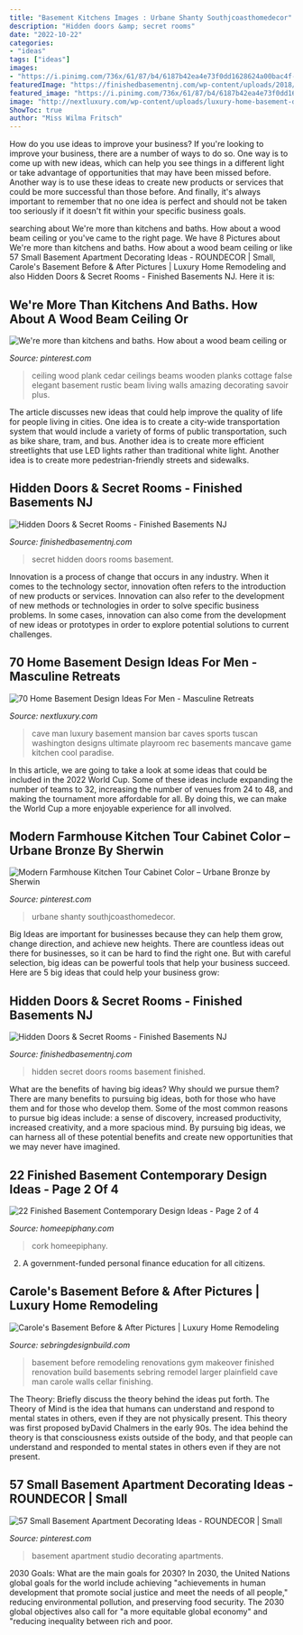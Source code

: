 ```yaml
---
title: "Basement Kitchens Images : Urbane Shanty Southjcoasthomedecor"
description: "Hidden doors &amp; secret rooms"
date: "2022-10-22"
categories:
- "ideas"
tags: ["ideas"]
images:
- "https://i.pinimg.com/736x/61/87/b4/6187b42ea4e73f0dd1628624a00bac4f--cedar-plank-ceiling-wood-plank-ceilings.jpg"
featuredImage: "https://finishedbasementnj.com/wp-content/uploads/2018/12/hidden2.jpg"
featured_image: "https://i.pinimg.com/736x/61/87/b4/6187b42ea4e73f0dd1628624a00bac4f--cedar-plank-ceiling-wood-plank-ceilings.jpg"
image: "http://nextluxury.com/wp-content/uploads/luxury-home-basement-design-inspiration-for-guys.jpeg"
ShowToc: true
author: "Miss Wilma Fritsch"
---
```



How do you use ideas to improve your business?
If you're looking to improve your business, there are a number of ways to do so. One way is to come up with new ideas, which can help you see things in a different light or take advantage of opportunities that may have been missed before. Another way is to use these ideas to create new products or services that could be more successful than those before. And finally, it's always important to remember that no one idea is perfect and should not be taken too seriously if it doesn't fit within your specific business goals.

	

		
searching about We&#039;re more than kitchens and baths. How about a wood beam ceiling or you've came to the right page. We have 8 Pictures about We&#039;re more than kitchens and baths. How about a wood beam ceiling or like 57 Small Basement Apartment Decorating Ideas - ROUNDECOR | Small, Carole&#039;s Basement Before &amp; After Pictures | Luxury Home Remodeling and also Hidden Doors &amp; Secret Rooms - Finished Basements NJ. Here it is:
		
    
## We&#039;re More Than Kitchens And Baths. How About A Wood Beam Ceiling Or

<img loading=lazy src="https://i.pinimg.com/736x/61/87/b4/6187b42ea4e73f0dd1628624a00bac4f--cedar-plank-ceiling-wood-plank-ceilings.jpg" onerror="this.onerror=null;this.src='https://tse1.mm.bing.net/th?id=OIP.tU7ZEoTA4XlMS_SR55UgHAHaJ3&amp;pid=15.1';" alt="We&#039;re more than kitchens and baths. How about a wood beam ceiling or">

_Source: pinterest.com_

>ceiling wood plank cedar ceilings beams wooden planks cottage false elegant basement rustic beam living walls amazing decorating savoir plus. 

	

The article discusses new ideas that could help improve the quality of life for people living in cities. One idea is to create a city-wide transportation system that would include a variety of forms of public transportation, such as bike share, tram, and bus. Another idea is to create more efficient streetlights that use LED lights rather than traditional white light. Another idea is to create more pedestrian-friendly streets and sidewalks.

    
## Hidden Doors &amp; Secret Rooms - Finished Basements NJ

<img loading=lazy src="https://finishedbasementnj.com/wp-content/uploads/2018/12/hidden2.jpg" onerror="this.onerror=null;this.src='https://tse2.mm.bing.net/th?id=OIP.mEbhhh9DVim3yi6hxuzzWAHaJ4&amp;pid=15.1';" alt="Hidden Doors &amp; Secret Rooms - Finished Basements NJ">

_Source: finishedbasementnj.com_

>secret hidden doors rooms basement. 

	

Innovation is a process of change that occurs in any industry. When it comes to the technology sector, innovation often refers to the introduction of new products or services. Innovation can also refer to the development of new methods or technologies in order to solve specific business problems. In some cases, innovation can also come from the development of new ideas or prototypes in order to explore potential solutions to current challenges.

    
## 70 Home Basement Design Ideas For Men - Masculine Retreats

<img loading=lazy src="http://nextluxury.com/wp-content/uploads/luxury-home-basement-design-inspiration-for-guys.jpeg" onerror="this.onerror=null;this.src='https://tse1.mm.bing.net/th?id=OIP.uS1cmlzdLdqP4QtNWLjTMAHaE8&amp;pid=15.1';" alt="70 Home Basement Design Ideas For Men - Masculine Retreats">

_Source: nextluxury.com_

>cave man luxury basement mansion bar caves sports tuscan washington designs ultimate playroom rec basements mancave game kitchen cool paradise. 

	

In this article, we are going to take a look at some ideas that could be included in the 2022 World Cup. Some of these ideas include expanding the number of teams to 32, increasing the number of venues from 24 to 48, and making the tournament more affordable for all. By doing this, we can make the World Cup a more enjoyable experience for all involved.

    
## Modern Farmhouse Kitchen Tour Cabinet Color – Urbane Bronze By Sherwin

<img loading=lazy src="https://i.pinimg.com/736x/a0/e4/a7/a0e4a7ba62a3a2a3ce1477e951d78545.jpg" onerror="this.onerror=null;this.src='https://tse4.mm.bing.net/th?id=OIP.B0jrE23aXzAh2QYa5uiXKQHaLH&amp;pid=15.1';" alt="Modern Farmhouse Kitchen Tour Cabinet Color – Urbane Bronze by Sherwin">

_Source: pinterest.com_

>urbane shanty southjcoasthomedecor. 

	

Big Ideas are important for businesses because they can help them grow, change direction, and achieve new heights. There are countless ideas out there for businesses, so it can be hard to find the right one. But with careful selection, big ideas can be powerful tools that help your business succeed. Here are 5 big ideas that could help your business grow: 

    
## Hidden Doors &amp; Secret Rooms - Finished Basements NJ

<img loading=lazy src="https://finishedbasementnj.com/wp-content/uploads/2018/12/hidden2open.jpg" onerror="this.onerror=null;this.src='https://tse4.mm.bing.net/th?id=OIP.P2AsCJJnZ7zJtxa4y-xbcwHaJ4&amp;pid=15.1';" alt="Hidden Doors &amp; Secret Rooms - Finished Basements NJ">

_Source: finishedbasementnj.com_

>hidden secret doors rooms basement finished. 

	

What are the benefits of having big ideas? Why should we pursue them?
There are many benefits to pursuing big ideas, both for those who have them and for those who develop them. Some of the most common reasons to pursue big ideas include: a sense of discovery, increased productivity, increased creativity, and a more spacious mind. By pursuing big ideas, we can harness all of these potential benefits and create new opportunities that we may never have imagined.

    
## 22 Finished Basement Contemporary Design Ideas - Page 2 Of 4

<img loading=lazy src="https://homeepiphany.com/wp-content/uploads/2015/07/22-Finished-Basement-Contemporary-Design-Ideas-7.jpg" onerror="this.onerror=null;this.src='https://tse1.mm.bing.net/th?id=OIP.vgr98caKwNxQ06rt1uGYCwHaEA&amp;pid=15.1';" alt="22 Finished Basement Contemporary Design Ideas - Page 2 of 4">

_Source: homeepiphany.com_

>cork homeepiphany. 

	

2. A government-funded personal finance education for all citizens.

    
## Carole&#039;s Basement Before &amp; After Pictures | Luxury Home Remodeling

<img loading=lazy src="https://sebringdesignbuild.com/wp-content/uploads/2015/05/5-Before-and-after-basement-remodeling-plainfield_Sebring-Services.jpg" onerror="this.onerror=null;this.src='https://tse1.mm.bing.net/th?id=OIP.dzRRpL-tfx1fyT1hn3PjLwHaJ3&amp;pid=15.1';" alt="Carole&#039;s Basement Before &amp; After Pictures | Luxury Home Remodeling">

_Source: sebringdesignbuild.com_

>basement before remodeling renovations gym makeover finished renovation build basements sebring remodel larger plainfield cave man carole walls cellar finishing. 

	

The Theory: Briefly discuss the theory behind the ideas put forth.
The Theory of Mind is the idea that humans can understand and respond to mental states in others, even if they are not physically present. This theory was first proposed byDavid Chalmers in the early 90s. The idea behind the theory is that consciousness exists outside of the body, and that people can understand and responded to mental states in others even if they are not present.

    
## 57 Small Basement Apartment Decorating Ideas - ROUNDECOR | Small

<img loading=lazy src="https://i.pinimg.com/736x/52/a2/76/52a27641a64c50df073167dfb404842d.jpg" onerror="this.onerror=null;this.src='https://tse3.mm.bing.net/th?id=OIP.agk-WBac3SosPS1_Bf6GyQHaJ3&amp;pid=15.1';" alt="57 Small Basement Apartment Decorating Ideas - ROUNDECOR | Small">

_Source: pinterest.com_

>basement apartment studio decorating apartments. 

	

2030 Goals: What are the main goals for 2030?
In 2030, the United Nations global goals for the world include achieving "achievements in human development that promote social justice and meet the needs of all people," reducing environmental pollution, and preserving food security. The 2030 global objectives also call for "a more equitable global economy" and "reducing inequality between rich and poor.

